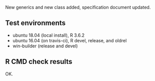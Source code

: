 New generics and new class added, specification document updated.

## Test environments

* ubuntu 18.04 (local install), R 3.6.2
* ubuntu 16.04 (on travis-ci), R devel, release, and oldrel
* win-builder (release and devel)


## R CMD check results

OK.
